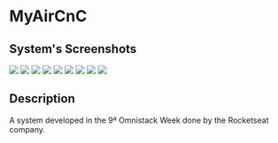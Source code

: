# MyAirCnC
## System's Screenshots
![](https://github.com/FilipeHub/MyAirCnC/blob/master/screenshots/01.png)
![](https://github.com/FilipeHub/MyAirCnC/blob/master/screenshots/02.png)
![](https://github.com/FilipeHub/MyAirCnC/blob/master/screenshots/03.png)
![](https://github.com/FilipeHub/MyAirCnC/blob/master/screenshots/04.png)
![](https://github.com/FilipeHub/MyAirCnC/blob/master/screenshots/05.png)
![](https://github.com/FilipeHub/MyAirCnC/blob/master/screenshots/06.png)
![](https://github.com/FilipeHub/MyAirCnC/blob/master/screenshots/07.png)
![](https://github.com/FilipeHub/MyAirCnC/blob/master/screenshots/08.png)
![](https://github.com/FilipeHub/MyAirCnC/blob/master/screenshots/09.png)

## Description
A system developed in the 9ª Omnistack Week done by the Rocketseat company.
